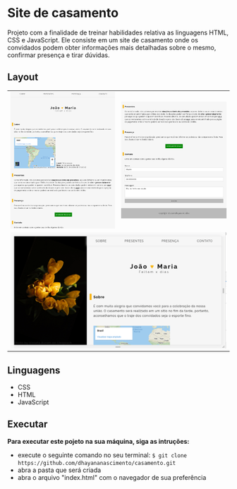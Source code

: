 # Site de casamento
Projeto com a finalidade de treinar habilidades relativa as linguagens HTML, CSS e JavaScript. Ele consiste em um site de casamento onde os convidados podem obter informações mais detalhadas sobre o mesmo, confirmar presença e tirar dúvidas.

## Layout
<table>
    <tr>
        <td>
            <img src="./imagens/img-01.png" alt = "imagem 1">     
        </td>
        <td>
            <img src="./imagens/img-02.png" alt = "imagem 2">
        </td>
    </tr>
    <tr>
        <td colspan="2">
            <img src="./imagens/casamento.gif" alt = "gif">
        </td>
    </tr>
</table>


## Linguagens
* CSS
* HTML
* JavaScript

## Executar
**Para executar este pojeto na sua máquina, siga as intruções:**
* execute o seguinte comando no seu terminal: 
``` $ git clone https://github.com/dhayananascimento/casamento.git ```
* abra a pasta que será  criada
* abra o arquivo "index.html" com o navegador de sua preferência

